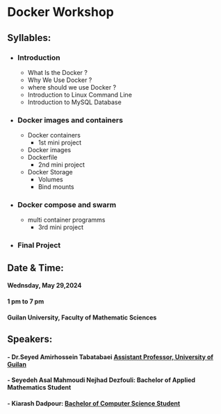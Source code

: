 # Docker Workshop
## Syllables: 
- ### Introduction 
   - What Is the Docker ?
   - Why We Use Docker ?
   - where should we use Docker ?
   - Introduction to Linux Command Line
   - Introduction to MySQL Database
- ### Docker images and containers
   - Docker containers
      - 1st mini project
   - Docker images
   - Dockerfile
      - 2nd mini project
   - Docker Storage
      - Volumes
      - Bind mounts
     
- ### Docker compose and swarm
  - multi container programms
    - 3rd mini project
- ### Final Project
  
## Date & Time:
#### Wednsday,  May  29,2024
#### 1 pm to 7 pm
#### Guilan University, Faculty of Mathematic Sciences

## Speakers:
#### - Dr.Seyed Amirhossein Tabatabaei [Assistant Professor, University of Guilan](https://scholar.google.com/citations?hl=en&user=HEBT11YAAAAJ)
#### - Seyedeh Asal Mahmoudi Nejhad Dezfouli: Bachelor of Applied Mathematics Student
#### - Kiarash Dadpour: [Bachelor of Computer Science Student](https://github.com/KiarashDadpour)

